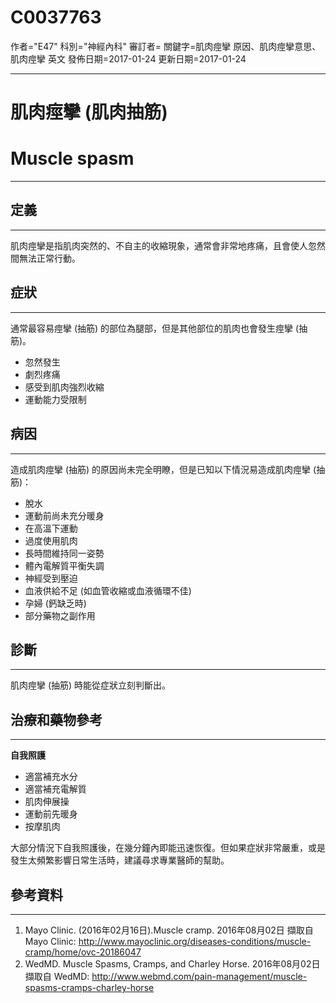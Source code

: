 # C0037763
作者="E47"
科別="神經內科"
審訂者=
關鍵字=肌肉痙攣 原因、肌肉痙攣意思、肌肉痙攣 英文
發佈日期=2017-01-24
更新日期=2017-01-24

----------
# 肌肉痙攣 (肌肉抽筋)
# Muscle spasm
----------
## 定義
----------

肌肉痙攣是指肌肉突然的、不自主的收縮現象，通常會非常地疼痛，且會使人忽然間無法正常行動。

## 症狀
----------

通常最容易痙攣 (抽筋) 的部位為腿部，但是其他部位的肌肉也會發生痙攣 (抽筋)。

- 忽然發生
- 劇烈疼痛
- 感受到肌肉強烈收縮
- 運動能力受限制
## 病因
----------

造成肌肉痙攣 (抽筋) 的原因尚未完全明瞭，但是已知以下情況易造成肌肉痙攣 (抽筋)：

- 脫水
- 運動前尚未充分暖身
- 在高溫下運動
- 過度使用肌肉
- 長時間維持同一姿勢
- 體內電解質平衡失調
- 神經受到壓迫
- 血液供給不足 (如血管收縮或血液循環不佳)
- 孕婦 (鈣缺乏時)
- 部分藥物之副作用
## 診斷
----------

肌肉痙攣 (抽筋) 時能從症狀立刻判斷出。

## 治療和藥物參考
----------

**自我照護**

- 適當補充水分
- 適當補充電解質
- 肌肉伸展操
- 運動前先暖身
- 按摩肌肉

大部分情況下自我照護後，在幾分鐘內即能迅速恢復。但如果症狀非常嚴重，或是發生太頻繁影響日常生活時，建議尋求專業醫師的幫助。

## 參考資料
----------
1. Mayo Clinic. (2016年02月16日).Muscle cramp. 2016年08月02日 擷取自 Mayo Clinic:
  http://www.mayoclinic.org/diseases-conditions/muscle-cramp/home/ovc-20186047
2. WedMD. Muscle Spasms, Cramps, and Charley Horse. 2016年08月02日 擷取自 WedMD:
  http://www.webmd.com/pain-management/muscle-spasms-cramps-charley-horse

